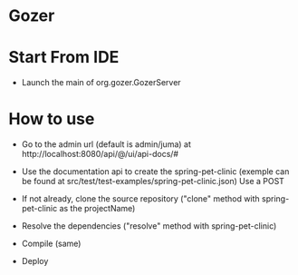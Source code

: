Gozer
=====

Start From IDE
==============

* Launch the main of org.gozer.GozerServer

How to use
==========

* Go to the admin url (default is admin/juma) at http://localhost:8080/api/@/ui/api-docs/#

* Use the documentation api to create the spring-pet-clinic (exemple can be found at src/test/test-examples/spring-pet-clinic.json)
  Use a POST

* If not already, clone the source repository ("clone" method with spring-pet-clinic as the projectName)

* Resolve the dependencies ("resolve" method with spring-pet-clinic)

* Compile (same)

* Deploy


